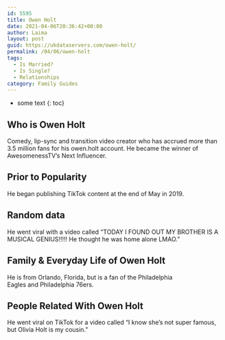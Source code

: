 ```yaml
---
id: 5595
title: Owen Holt
date: 2021-04-06T20:36:42+00:00
author: Laima
layout: post
guid: https://ukdataservers.com/owen-holt/
permalink: /04/06/owen-holt
tags:
  - Is Married?
  - Is Single?
  - Relationships
category: Family Guides
---
```


* some text
{: toc}


## Who is Owen Holt
                  
                  
                  
Comedy, lip-sync and transition video creator who has accrued more than 3.5 million fans for his owen.holt account. He became the winner of AwesomenessTV&#8217;s Next Influencer.
                  
              
            
              
            
                
                
                
## Prior to Popularity
                  
                  
                  
He began publishing TikTok content at the end of May in 2019.
                  
              
            
              
            
                
                
                
## Random data
                  
                  
                  
He went viral with a video called &#8220;TODAY I FOUND OUT MY BROTHER IS A MUSICAL GENIUS!!!!! He thought he was home alone LMAO.&#8221;
                  
              
            
              
            
                
                
                
## Family & Everyday Life of Owen Holt
                  
                  
                  
He is from Orlando, Florida, but is a fan of the Philadelphia Eagles and Philadelphia 76ers. 
                  
              
            
              
            
                
                
                
## People Related With Owen Holt
                  
                  
                  
He went viral on TikTok for a video called &#8220;I know she&#8217;s not super famous, but Olivia Holt is my cousin.&#8221;
                  
              
            
              
            
                
              
            
              
              
            
            
              
            
          
          
          
